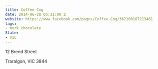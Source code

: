 ```yaml
---
title: Coffee Cog
date: 2014-06-28 05:31:00 Z
website: https://www.facebook.com/pages/Coffee-Cog/362108187213461
tags:
- mork chocolate
State:
- VIC
---
```


12 Breed Street

Traralgon, VIC 3844
